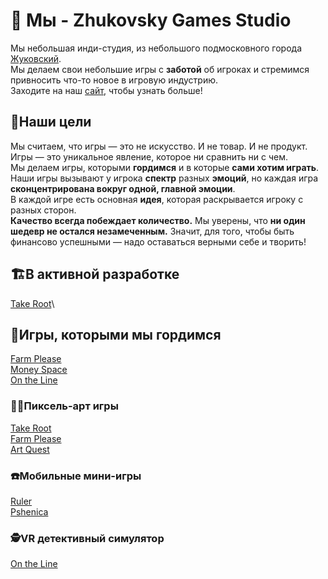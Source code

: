 # 👋 Мы - Zhukovsky Games Studio
Мы небольшая инди-студия, из небольшого подмосковного города [Жуковский](https://ru.wikipedia.org/wiki/%D0%96%D1%83%D0%BA%D0%BE%D0%B2%D1%81%D0%BA%D0%B8%D0%B9_(%D0%B3%D0%BE%D1%80%D0%BE%D0%B4)).\
Мы делаем свои небольшие игры с **заботой** об игроках и стремимся привносить что-то новое в игровую индустрию.\
Заходите на наш [сайт](https://zhukovskygamesstudio.github.io/site/), чтобы узнать больше!
## 🎯Наши цели
Мы считаем, что игры — это не искусство. И не товар. И не продукт.\
Игры — это уникальное явление, которое ни сравнить ни с чем.\
Мы делаем игры, которыми **гордимся** и в которые **сами хотим играть**.\
Наши игры вызывают у игрока **спектр** разных **эмоций**, но каждая игра **сконцентрирована вокруг одной, главной эмоции**.\
В каждой игре есть основная **идея**, которая раскрывается игроку с разных сторон.\
**Качество всегда побеждает количество.** Мы уверены, что **ни один шедевр не остался незамеченным.** Значит, для того, чтобы быть финансово успешными — надо оставаться верными себе и творить!
## 🏗️В активной разработке
[Take Root](https://github.com/ZhukovskyGamesStudio/takeRoot)\
## 🎯Игры, которыми мы гордимся
[Farm Please](https://github.com/ZhukovskyGamesStudio/farmPlease)\
[Money Space](https://github.com/ZhukovskyGamesStudio/moneyspace)\
[On the Line](https://github.com/ZhukovskyGamesStudio/PhoneOp)
### 🧑‍🎨Пиксель-арт игры
[Take Root](https://github.com/ZhukovskyGamesStudio/takeRoot)\
[Farm Please](https://github.com/ZhukovskyGamesStudio/farmPlease)\
[Art Quest](https://github.com/ZhukovskyGamesStudio/artQuest)
### ☎️Мобильные мини-игры
[Ruler](https://github.com/ZhukovskyGamesStudio/ruler)\
[Pshenica](https://github.com/ZhukovskyGamesStudio/pshenica)
### 🕵️VR детективный симулятор
[On the Line](https://github.com/ZhukovskyGamesStudio/PhoneOp)
